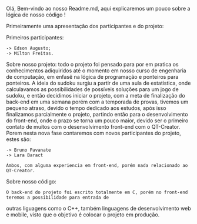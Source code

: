Olá, Bem-vindo ao nosso Readme.md, aqui explicaremos um pouco sobre a lógica de nosso código !

Primeiramente uma apresentação dos participantes e do projeto:

Primeiros participantes:

	-> Edson Augusto;
	-> Milton Freitas.

Sobre nosso projeto:
	todo o projeto foi pensado para por em pratica os conhecimentos adiquiridos até o momento em nosso curso de
engenharia de computação, em enfasê na lógica de programação e ponteiros para ponteiros.
	A ideia do sudoku surgiu a partir de uma aula de estatistica, onde calculavamos as possibilidades de possíveis
soluções para um jogo de sudoku, e então decidimos iniciar o projeto, com a meta de finalização do back-end em
uma semana porém com a temporada de provas, tivemos um pequeno atraso, devido o tempo dedicado aos estudos,
após isso finalizamos parcialmente o projeto, partindo então para o desenvolvimento do front-end, onde o prazo se
torna um pouco maior, devido ser o primeiro contato de muitos com o desenvolvimento front-end com o QT-Creator.
	Porem nesta nova fase contaremos com novos participantes do projeto, estes são:

	-> Bruno Pavanate
	-> Lara Baract
	
	Ambos, com alguma experiencia em front-end, porém nada relacionado ao QT-Creator.

Sobre nosso código: 

	O back-end do projeto foi escrito totalmente em C, porém no front-end teremos a possibilidade para entrada de
outras liguagens como o C++, também linguagens de desenvolvimento web e mobile, visto que o objetivo é colocar o
projeto em produção.

